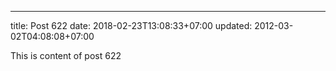 ---
title: Post 622
date: 2018-02-23T13:08:33+07:00
updated: 2012-03-02T04:08:08+07:00

This is content of post 622